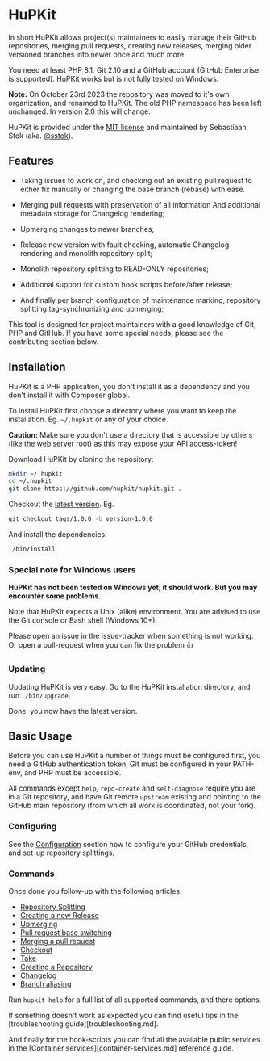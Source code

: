 HuPKit
======

In short HuPKit allows project(s) maintainers to easily manage their GitHub repositories,
merging pull requests, creating new releases, merging older versioned branches into newer
once and much more.

You need at least PHP 8.1, Git 2.10 and a GitHub account (GitHub Enterprise is supported).
HuPKit works but is not fully tested on Windows.

**Note:** On October 23rd 2023 the repository was moved to it's own organization, and renamed 
to HuPKit. The old PHP namespace has been left unchanged. In version 2.0 this will change.

HuPKit is provided under the [MIT license](https://github.com/hupkit/hupkit/LICENSE) and maintained by Sebastiaan Stok 
(aka. [@sstok](https://github.com/sstok)).

Features
--------

* Taking issues to work on, and checking out an existing pull request
  to either fix manually or changing the base branch (rebase) with ease.

* Merging pull requests with preservation of all information
  And additional metadata storage for Changelog rendering;

* Upmerging changes to newer branches;

* Release new version with fault checking, automatic Changelog rendering
  and monolith repository-split;

* Monolith repository splitting to READ-ONLY repositories;

* Additional support for custom hook scripts before/after release;

* And finally per branch configuration of maintenance marking, repository splitting
  tag-synchronizing and upmerging;

This tool is designed for project maintainers with a good knowledge of Git, PHP and GitHub.
If you have some special needs, please see the contributing section below.

Installation
------------

HuPKit is a PHP application, you don't install it as a dependency
and you don't install it with Composer global.

To install HuPKit first choose a directory where you want to keep the installation.
Eg. `~/.hupkit` or any of your choice.

**Caution:** Make sure you don't use a directory that is accessible by
others (like the web server root) as this may expose your API access-token!

Download HuPKit by cloning the repository:

```bash
mkdir ~/.hupkit
cd ~/.hupkit
git clone https://github.com/hupkit/hupkit.git .
```

Checkout the [latest version](https://github.com/hupkit/hupkit/releases). Eg.

```bash
git checkout tags/1.0.0 -b version-1.0.0
```

And install the dependencies:

```bash
./bin/install
```

### Special note for Windows users

**HuPKit has not been tested on Windows yet, it should work.
But you may encounter some problems.**

Note that HuPKit expects a Unix (alike) environment.
You are advised to use the Git console or Bash shell (Windows 10+).

Please open an issue in the issue-tracker when something is not working.
Or open a pull-request when you can fix the problem :+1:

### Updating

Updating HuPKit is very easy. Go to the HuPKit installation
directory, and run `./bin/upgrade`.

Done, you now have the latest version.

Basic Usage
-----------

Before you can use HuPKit a number of things must be configured first,
you need a GitHub authentication token, Git must be configured in your 
PATH-env, and PHP must be accessible.

All commands except `help`, `repo-create` and `self-diagnose` require
you are in a Git repository, and have Git remote `upstream` existing 
and pointing to the GitHub main repository (from which all work is 
coordinated, not your fork).

### Configuring

See the [Configuration](config.md) section how to configure your
GitHub credentials, and set-up repository splittings.

### Commands

Once done you follow-up with the following articles:

* [Repository Splitting](split-repositories.md)
* [Creating a new Release](commands/release.md)
* [Upmerging](commands/upmerge.md)
* [Pull request base switching](commands/switch-base.md)
* [Merging a pull request](commands/merge.md)
* [Checkout](commands/checkout.md)
* [Take](commands/take.md)
* [Creating a Repository](commands/repo-create.md)
* [Changelog](commands/changelog.md)
* [Branch aliasing](commands/branch-alias.md)

Run `hupkit help` for a full list of all supported commands, and there options.

If something doesn't work as expected you can find useful tips 
in the [troubleshooting guide][troubleshooting.md].

And finally for the hook-scripts you can find all the available public 
services in the [Container services][container-services.md] reference guide.

[composer]: https://getcomposer.org/doc/00-intro.md

